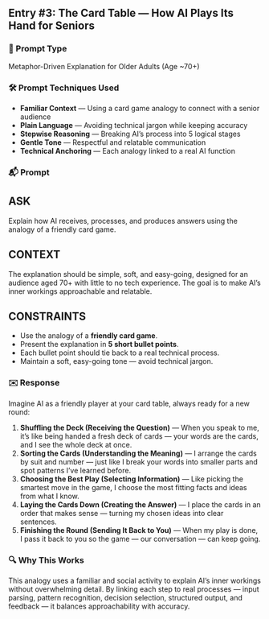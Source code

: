 ## Entry #3: The Card Table — How AI Plays Its Hand for Seniors

### 🧠 Prompt Type
Metaphor-Driven Explanation for Older Adults (Age ~70+)

### 🛠️ Prompt Techniques Used
- **Familiar Context** — Using a card game analogy to connect with a senior audience  
- **Plain Language** — Avoiding technical jargon while keeping accuracy  
- **Stepwise Reasoning** — Breaking AI’s process into 5 logical stages  
- **Gentle Tone** — Respectful and relatable communication  
- **Technical Anchoring** — Each analogy linked to a real AI function  

### 📬 Prompt

## ASK
Explain how AI receives, processes, and produces answers using the analogy of a friendly card game.  

## CONTEXT
The explanation should be simple, soft, and easy-going, designed for an audience aged 70+ with little to no tech experience. The goal is to make AI’s inner workings approachable and relatable.  

## CONSTRAINTS
- Use the analogy of a **friendly card game**.  
- Present the explanation in **5 short bullet points**.  
- Each bullet point should tie back to a real technical process.  
- Maintain a soft, easy-going tone — avoid technical jargon.  


### ✉️ Response
Imagine AI as a friendly player at your card table, always ready for a new round:

1. **Shuffling the Deck (Receiving the Question)** — When you speak to me, it’s like being handed a fresh deck of cards — your words are the cards, and I see the whole deck at once.  
2. **Sorting the Cards (Understanding the Meaning)** — I arrange the cards by suit and number — just like I break your words into smaller parts and spot patterns I’ve learned before.  
3. **Choosing the Best Play (Selecting Information)** — Like picking the smartest move in the game, I choose the most fitting facts and ideas from what I know.  
4. **Laying the Cards Down (Creating the Answer)** — I place the cards in an order that makes sense — turning my chosen ideas into clear sentences.  
5. **Finishing the Round (Sending It Back to You)** — When my play is done, I pass it back to you so the game — our conversation — can keep going.  

### 🔍 Why This Works
This analogy uses a familiar and social activity to explain AI’s inner workings without overwhelming detail. By linking each step to real processes — input parsing, pattern recognition, decision selection, structured output, and feedback — it balances approachability with accuracy.
